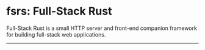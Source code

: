 # fsrs: Full-Stack Rust

Full-Stack Rust is a small HTTP server and front-end companion framework for building
full-stack web applications.

___
